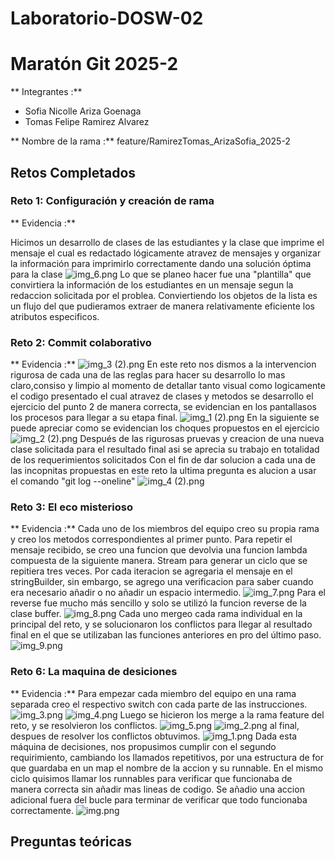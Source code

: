 # Laboratorio-DOSW-02

# Maratón Git 2025-2

** Integrantes :**
-  Sofia Nicolle Ariza Goenaga
-  Tomas Felipe Ramirez Alvarez

** Nombre de la rama :** feature/RamirezTomas_ArizaSofia_2025-2

## Retos Completados

### Reto 1: Configuración y creación de rama
** Evidencia :**

Hicimos un desarrollo de clases de las estudiantes y la clase que imprime el mensaje el cual es redactado lógicamente
atravez de mensajes y organizar la información para imprimirlo correctamente dando una solución óptima para la clase
![img_6.png](img_6.png)
Lo que se planeo hacer fue una "plantilla" que convirtiera la información de los estudiantes en un mensaje segun 
la redaccion solicitada por el problea. Conviertiendo los objetos de la lista es un flujo del que pudieramos 
extraer de manera relativamente eficiente los atributos especificos.

### Reto 2: Commit colaborativo
** Evidencia :**
![img_3 (2).png](img_3%20%282%29.png)
En este reto nos dismos a la intervencion rigurosa de cada una de las reglas para hacer su desarrollo
lo mas claro,consiso y limpio al momento de detallar tanto visual como logicamente el codigo presentado 
el cual atravez de clases y metodos se desarrollo el ejercicio del punto 2 de manera correcta, se evidencian
en los pantallasos los procesos para llegar a su etapa final.
![img_1 (2).png](img_1%20%282%29.png)
En la siguiente se puede apreciar como se evidencian los choques propuestos en el ejercicio 
![img_2 (2).png](img_2%20%282%29.png)
Después de las rigurosas pruevas y creacion de una nueva clase solicitada para el resultado final asi se 
aprecia su trabajo en totalidad de los requerimientos solicitados
Con el fin de dar solucion a cada una de las incopnitas propuestas en este reto la ultima pregunta es alucion
a usar el comando "git log --oneline"
![img_4 (2).png](img_4%20%282%29.png)

### Reto 3: El eco misterioso
** Evidencia :**
Cada uno de los miembros del equipo creo su propia rama y creo los metodos correspondientes al primer punto.
Para repetir el mensaje recibido, se creo una funcion que devolvia una funcion lambda compuesta de la siguiente manera.
Stream para generar un ciclo que se repitiera tres veces. Por cada iteracion se agregaria el mensaje en el stringBuilder, 
sin embargo, se agrego una verificacion para saber cuando era necesario añadir o no añadir un espacio intermedio.
![img_7.png](img_7.png)
Para el reverse fue mucho más sencillo y solo se utilizó la funcion reverse de la clase buffer.
![img_8.png](img_8.png)
Cada uno mergeo cada rama individual en la principal del reto, y se solucionaron los conflictos para llegar al resultado 
final en el que se utilizaban las funciones anteriores en pro del último paso.
![img_9.png](img_9.png)


### Reto 6: La maquina de desiciones
** Evidencia :**
Para empezar cada miembro del equipo en una rama separada creo el respectivo switch con cada parte de las instrucciones.
![img_3.png](img_3.png)
![img_4.png](img_4.png)
Luego se hicieron los merge a la rama feature del reto, y se resolvieron los conflictos.
![img_5.png](img_5.png)
![img_2.png](img_2.png)
al final, despues de resolver los conflictos obtuvimos.
![img_1.png](img_1.png)
Dada esta máquina de decisiones, nos propusimos cumplir con el segundo requirimiento, cambiando los llamados repetitivos,
por una estructura de for que guardaba en un map el nombre de la accion y su runnable. En el mismo ciclo quisimos llamar
los runnables para verificar que funcionaba de manera correcta sin añadir mas lineas de codigo. Se añadio una accion 
adicional fuera del bucle para terminar de verificar que todo funcionaba correctamente.
![img.png](img.png)
## Preguntas teóricas